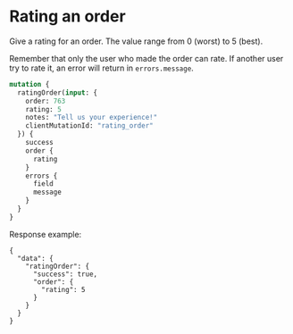 # Rating an order


Give a rating for an order. The value range from 0 (worst) to 5 (best).

Remember that only the user who made the order can rate. If another user try to rate it, an error will return in `errors.message`.

```graphql
mutation {
  ratingOrder(input: {
    order: 763
    rating: 5
    notes: "Tell us your experience!"
    clientMutationId: "rating_order"
  }) {
    success
    order {
      rating
    } 
    errors {
      field
      message
    }
  }
}
```

Response example:
```
{
  "data": {
    "ratingOrder": {
      "success": true,
      "order": {
        "rating": 5
      }
    }
  }
}
```
